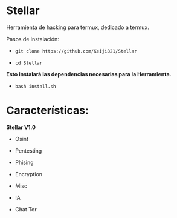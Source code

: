 # Stellar

Herramienta de hacking para termux, dedicado a termux.

Pasos de instalación:

- ```git clone https://github.com/Keiji821/Stellar```

- ```cd Stellar```

**Esto instalará las dependencias necesarias para la Herramienta.**

- ```bash install.sh```

# Características:

__Stellar V1.0__

- Osint

- Pentesting

- Phising

- Encryption

- Misc

- IA

- Chat Tor